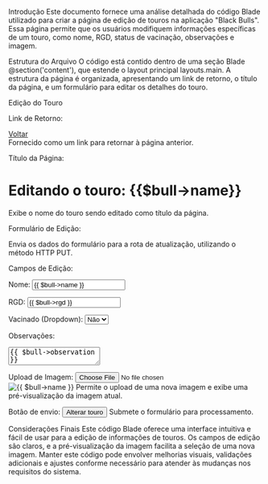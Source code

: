 Introdução
Este documento fornece uma análise detalhada do código Blade utilizado para criar a página de edição de touros na aplicação "Black Bulls". Essa página permite que os usuários modifiquem informações específicas de um touro, como nome, RGD, status de vacinação, observações e imagem.

Estrutura do Arquivo
O código está contido dentro de uma seção Blade @section('content'), que estende o layout principal layouts.main. A estrutura da página é organizada, apresentando um link de retorno, o título da página, e um formulário para editar os detalhes do touro.

Edição do Touro

Link de Retorno:
<div class="row back-pos">
    <a class="nav-link active" id="back-link" href="/">
        <i class="fas fa-arrow-left"></i>Voltar
    </a>
    <br>
</div>
Fornecido como um link para retornar à página anterior.

Título da Página:
<h1>Editando o touro: {{$bull->name}}</h1>
Exibe o nome do touro sendo editado como título da página.

Formulário de Edição:
<form action="/bulls/update/{{ $bull->id }}" method="POST" enctype="multipart/form-data">
Envia os dados do formulário para a rota de atualização, utilizando o método HTTP PUT.

Campos de Edição:

Nome:
<input type="text" class="form-control" id="name" name="name" placeholder="Nome do touro..." value="{{ $bull->name }}">

RGD:
<input type="text" class="form-control" id="rgd" name="rgd" placeholder="RGD do touro..." value="{{ $bull->rgd }}">

Vacinado (Dropdown):
<select name="vaccine" id="vaccine" class="form-control">
    <option value="0">Não</option>
    <option value="1" {{ $bull->vaccine == 1 ? "selected='selected'": ""}}>Sim</option>
</select>

Observações:
<textarea name="observation" id="observation"  class="form-control" placeholder="Adicione alguma observação...">{{ $bull->observation }}</textarea>

Upload de Imagem:
<input type="file" id="image" name="image" class="from-control-file col-md-8">
<img src="/img/bulls/{{ $bull->image }}" alt="{{ $bull->name }}" class="img-preview col-md-12">
Permite o upload de uma nova imagem e exibe uma pré-visualização da imagem atual.

Botão de envio:
<input type="submit" class="btn btn-dark " value="Alterar touro">
Submete o formulário para processamento.

Considerações Finais
Este código Blade oferece uma interface intuitiva e fácil de usar para a edição de informações de touros. Os campos de edição são claros, e a pré-visualização da imagem facilita a seleção de uma nova imagem. Manter este código pode envolver melhorias visuais, validações adicionais e ajustes conforme necessário para atender às mudanças nos requisitos do sistema.